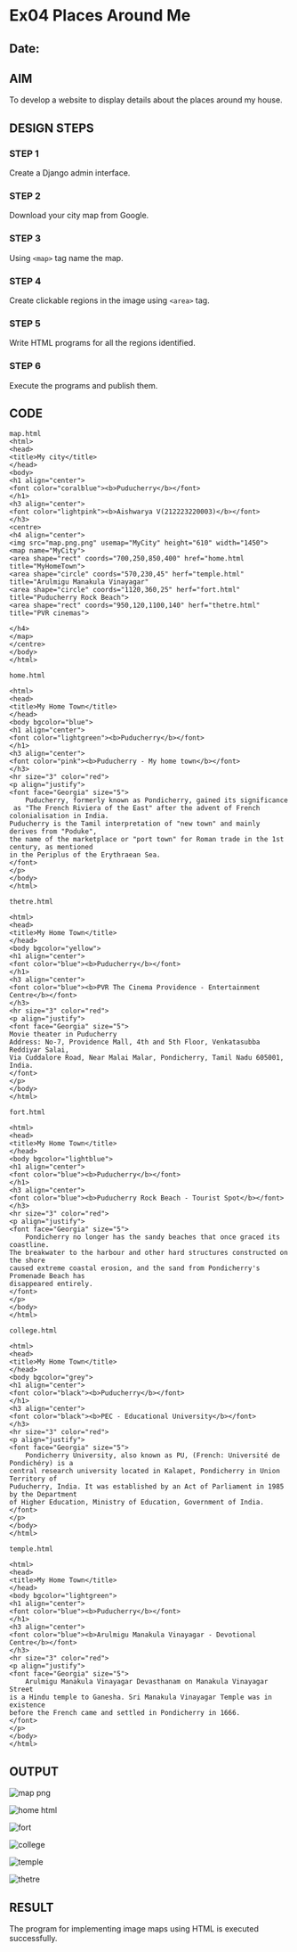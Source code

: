 # Ex04 Places Around Me
## Date: 

## AIM
To develop a website to display details about the places around my house.

## DESIGN STEPS

### STEP 1
Create a Django admin interface.

### STEP 2
Download your city map from Google.

### STEP 3
Using ```<map>``` tag name the map.

### STEP 4
Create clickable regions in the image using ```<area>``` tag.

### STEP 5
Write HTML programs for all the regions identified.

### STEP 6
Execute the programs and publish them.

## CODE
```
map.html
<html>
<head>
<title>My city</title>
</head>
<body>
<h1 align="center">
<font color="coralblue"><b>Puducherry</b></font>
</h1>
<h3 align="center">
<font color="lightpink"><b>Aishwarya V(212223220003)</b></font>
</h3>
<centre>
<h4 align="center">
<img src="map.png.png" usemap="MyCity" height="610" width="1450">
<map name="MyCity">
<area shape="rect" coords="700,250,850,400" href="home.html title="MyHomeTown">
<area shape="circle" coords="570,230,45" herf="temple.html" title="Arulmigu Manakula Vinayagar"
<area shape="circle" coords="1120,360,25" herf="fort.html" title="Puducherry Rock Beach">
<area shape="rect" coords="950,120,1100,140" herf="thetre.html" title="PVR cinemas">

</h4>
</map>
</centre>
</body>
</html>

home.html

<html>
<head>
<title>My Home Town</title>
</head>
<body bgcolor="blue">
<h1 align="center">
<font color="lightgreen"><b>Puducherry</b></font>
</h1>
<h3 align="center">
<font color="pink"><b>Puducherry - My home town</b></font>
</h3>
<hr size="3" color="red">
<p align="justify">
<font face="Georgia" size="5">
    Puducherry, formerly known as Pondicherry, gained its significance
 as "The French Riviera of the East" after the advent of French colonialisation in India. 
Puducherry is the Tamil interpretation of "new town" and mainly derives from "Poduke",
the name of the marketplace or "port town" for Roman trade in the 1st century, as mentioned 
in the Periplus of the Erythraean Sea.
</font>
</p>
</body>
</html>

thetre.html

<html>
<head>
<title>My Home Town</title>
</head>
<body bgcolor="yellow">
<h1 align="center">
<font color="blue"><b>Puducherry</b></font>
</h1>
<h3 align="center">
<font color="blue"><b>PVR The Cinema Providence - Entertainment Centre</b></font>
</h3>
<hr size="3" color="red">
<p align="justify">
<font face="Georgia" size="5">
Movie theater in Puducherry
Address: No-7, Providence Mall, 4th and 5th Floor, Venkatasubba Reddiyar Salai, 
Via Cuddalore Road, Near Malai Malar, Pondicherry, Tamil Nadu 605001, India.
</font>
</p>
</body>
</html>

fort.html

<html>
<head>
<title>My Home Town</title>
</head>
<body bgcolor="lightblue">
<h1 align="center">
<font color="blue"><b>Puducherry</b></font>
</h1>
<h3 align="center">
<font color="blue"><b>Puducherry Rock Beach - Tourist Spot</b></font>
</h3>
<hr size="3" color="red">
<p align="justify">
<font face="Georgia" size="5">
    Pondicherry no longer has the sandy beaches that once graced its coastline.
The breakwater to the harbour and other hard structures constructed on the shore
caused extreme coastal erosion, and the sand from Pondicherry's Promenade Beach has
disappeared entirely.
</font>
</p>
</body>
</html>

college.html

<html>
<head>
<title>My Home Town</title>
</head>
<body bgcolor="grey">
<h1 align="center">
<font color="black"><b>Puducherry</b></font>
</h1>
<h3 align="center">
<font color="black"><b>PEC - Educational University</b></font>
</h3>
<hr size="3" color="red">
<p align="justify">
<font face="Georgia" size="5">
    Pondicherry University, also known as PU, (French: Université de Pondichéry) is a 
central research university located in Kalapet, Pondicherry in Union Territory of
Puducherry, India. It was established by an Act of Parliament in 1985 by the Department 
of Higher Education, Ministry of Education, Government of India. 
</font>
</p>
</body>
</html>

temple.html

<html>
<head>
<title>My Home Town</title>
</head>
<body bgcolor="lightgreen">
<h1 align="center">
<font color="blue"><b>Puducherry</b></font>
</h1>
<h3 align="center">
<font color="blue"><b>Arulmigu Manakula Vinayagar - Devotional Centre</b></font>
</h3>
<hr size="3" color="red">
<p align="justify">
<font face="Georgia" size="5">
    Arulmigu Manakula Vinayagar Devasthanam on Manakula Vinayagar Street 
is a Hindu temple to Ganesha. Sri Manakula Vinayagar Temple was in existence 
before the French came and settled in Pondicherry in 1666.
</font>
</p>
</body>
</html>
```

## OUTPUT

![map png](https://github.com/aishaishwaryav/NearMe/assets/151565589/8e05b8f7-eb2d-4521-9470-04c299e6dea4)

![home html](https://github.com/aishaishwaryav/NearMe/assets/151565589/9b6f0fe0-c262-4185-897b-4bc6a93e43aa)

![fort](https://github.com/aishaishwaryav/NearMe/assets/151565589/e3575f68-bf06-4cfb-9d4a-28cb5b8c4e50)

![college](https://github.com/aishaishwaryav/NearMe/assets/151565589/f2c2cd5f-90d3-4445-9f05-36475169fde5)

![temple](https://github.com/aishaishwaryav/NearMe/assets/151565589/7bf249d6-65e0-4148-8827-d6a33d0c3826)

![thetre](https://github.com/aishaishwaryav/NearMe/assets/151565589/e41f7356-0510-4bea-a5ae-959fc5f41ac8)


## RESULT
The program for implementing image maps using HTML is executed successfully.
